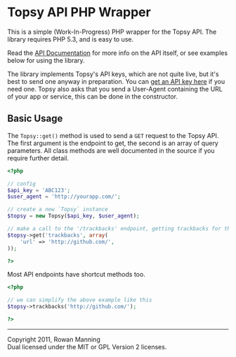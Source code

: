 # Topsy API PHP Wrapper

This is a simple (Work-In-Progress) PHP wrapper for the Topsy API. The library requires PHP 5.3, and is easy to use.

Read the [API Documentation](http://code.google.com/p/otterapi/w/list) for more info on the API itself, or see examples below for using the library.

The library implements Topsy's API keys, which are not quite live, but it's best to send one anyway in preparation. You can [get an API key here](http://manage.topsy.com/app/) if you need one. Topsy also asks that you send a User-Agent containing the URL of your app or service, this can be done in the constructor.

## Basic Usage

The `Topsy::get()` method is used to send a `GET` request to the Topsy API. The first argument is the endpoint to get, the second is an array of query parameters. All class methods are well documented in the source if you require further detail.

```php
<?php

// config
$api_key = 'ABC123';
$user_agent = 'http://yourapp.com/';

// create a new `Topsy` instance
$topsy = new Topsy($api_key, $user_agent);

// make a call to the '/trackbacks' endpoint, getting trackbacks for the GitHub website
$topsy->get('trackbacks', array(
	'url' => 'http://github.com/',
));

?>
```

Most API endpoints have shortcut methods too.

```php
<?php

// we can simplify the above example like this
$topsy->trackbacks('http://github.com/');

?>
```

---

Copyright 2011, Rowan Manning  
Dual licensed under the MIT or GPL Version 2 licenses.